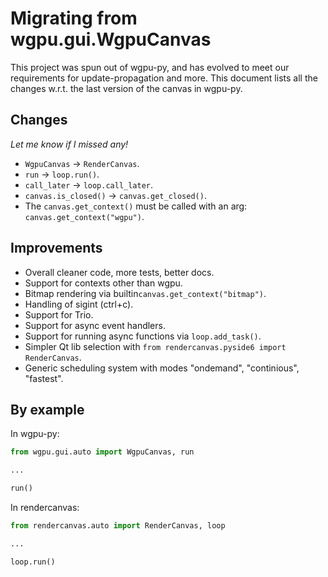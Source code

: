 # Migrating from wgpu.gui.WgpuCanvas

This project was spun out of wgpu-py, and has evolved to meet our requirements for update-propagation and more.
This document lists all the changes w.r.t. the last version of the canvas in wgpu-py.

## Changes

*Let me know if I missed any!*

* `WgpuCanvas` -> `RenderCanvas`.
* `run` -> `loop.run()`.
* `call_later` -> `loop.call_later`.
* `canvas.is_closed()` -> `canvas.get_closed()`.
* The `canvas.get_context()` must be called with an arg: `canvas.get_context("wgpu")`.


## Improvements

* Overall cleaner code, more tests, better docs.
* Support for contexts other than wgpu.
* Bitmap rendering via builtin`canvas.get_context("bitmap")`.
* Handling of sigint (ctrl+c).
* Support for Trio.
* Support for async event handlers.
* Support for running async functions via `loop.add_task()`.
* Simpler Qt lib selection with `from rendercanvas.pyside6 import RenderCanvas`.
* Generic scheduling system with modes "ondemand", "continious", "fastest".


## By example

In wgpu-py:
```py
from wgpu.gui.auto import WgpuCanvas, run

...

run()
```

In rendercanvas:
```py
from rendercanvas.auto import RenderCanvas, loop

...

loop.run()
```
